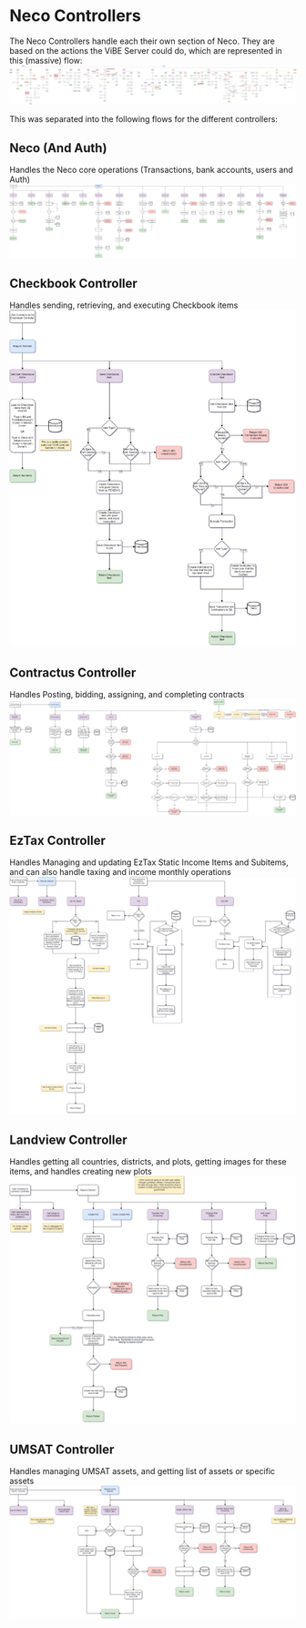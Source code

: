 # Neco Controllers

The Neco Controllers handle each their own section of Neco. They are based on the actions the ViBE Server could do, which are represented in this (massive) flow:
![ViBE Flow](https://github.com/igtampe/Neco/blob/pre-reset/Images/Flowchart/ViBE%20Flow.png)

This was separated into the following flows for the different controllers:

## Neco (And Auth)
Handles the Neco core operations (Transactions, bank accounts, users and Auth)
![NecoAuth](https://github.com/igtampe/Neco/blob/pre-reset/Images/Flowchart/NecoAuthController.png)

## Checkbook Controller
Handles sending, retrieving, and executing Checkbook items
![Checkbook](https://github.com/igtampe/Neco/blob/pre-reset/Images/Flowchart/CheckbookController.png)

## Contractus Controller
Handles Posting, bidding, assigning, and completing contracts
![Contractus](https://github.com/igtampe/Neco/blob/pre-reset/Images/Flowchart/ContractusController.png)

## EzTax Controller
Handles Managing and updating EzTax Static Income Items and Subitems, and can also handle taxing and income monthly operations
![EzTax](https://github.com/igtampe/Neco/blob/pre-reset/Images/Flowchart/EzTaxController.png)

## Landview Controller
Handles getting all countries, districts, and plots, getting images for these items, and handles creating new plots
![Landview](https://github.com/igtampe/Neco/blob/pre-reset/Images/Flowchart/LandViewController.png)

## UMSAT Controller
Handles managing UMSAT assets, and getting list of assets or specific assets
![UMSAT](https://github.com/igtampe/Neco/blob/pre-reset/Images/Flowchart/UMSATController.png)

